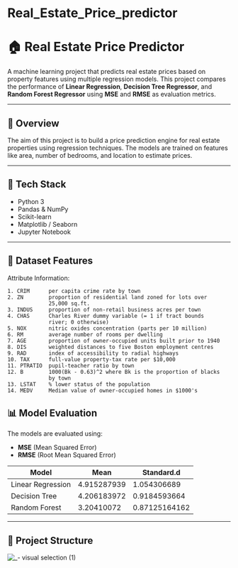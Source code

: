 # Real_Estate_Price_predictor

# 🏠 Real Estate Price Predictor

A machine learning project that predicts real estate prices based on property features using multiple regression models. This project compares the performance of **Linear Regression**, **Decision Tree Regressor**, and **Random Forest Regressor** using **MSE** and **RMSE** as evaluation metrics.

---

## 📌 Overview

The aim of this project is to build a price prediction engine for real estate properties using regression techniques. The models are trained on features like area, number of bedrooms, and location to estimate prices.

---

## 🧰 Tech Stack

- Python 3
- Pandas & NumPy
- Scikit-learn
- Matplotlib / Seaborn
- Jupyter Notebook

---

## 🧪 Dataset Features

 Attribute Information:

    1. CRIM      per capita crime rate by town
    2. ZN        proportion of residential land zoned for lots over 
                 25,000 sq.ft.
    3. INDUS     proportion of non-retail business acres per town
    4. CHAS      Charles River dummy variable (= 1 if tract bounds 
                 river; 0 otherwise)
    5. NOX       nitric oxides concentration (parts per 10 million)
    6. RM        average number of rooms per dwelling
    7. AGE       proportion of owner-occupied units built prior to 1940
    8. DIS       weighted distances to five Boston employment centres
    9. RAD       index of accessibility to radial highways
    10. TAX      full-value property-tax rate per $10,000
    11. PTRATIO  pupil-teacher ratio by town
    12. B        1000(Bk - 0.63)^2 where Bk is the proportion of blacks 
                 by town
    13. LSTAT    % lower status of the population
    14. MEDV     Median value of owner-occupied homes in $1000's

## 📊 Model Evaluation

The models are evaluated using:

- **MSE** (Mean Squared Error)
- **RMSE** (Root Mean Squared Error)

| Model              | Mean        | Standard.d   |
|-------------------|-------------|------------|
| Linear Regression |4.915287939  |  1.054306689  |
| Decision Tree     | 4.206183972 | 0.9184593664  |
| Random Forest     |  3.20410072|0.87125164162 |

---

## 🧱 Project Structure
![_- visual selection (1)](https://github.com/user-attachments/assets/1b5bb4bb-4c89-48da-8bb0-4bb2a80ecd87)

